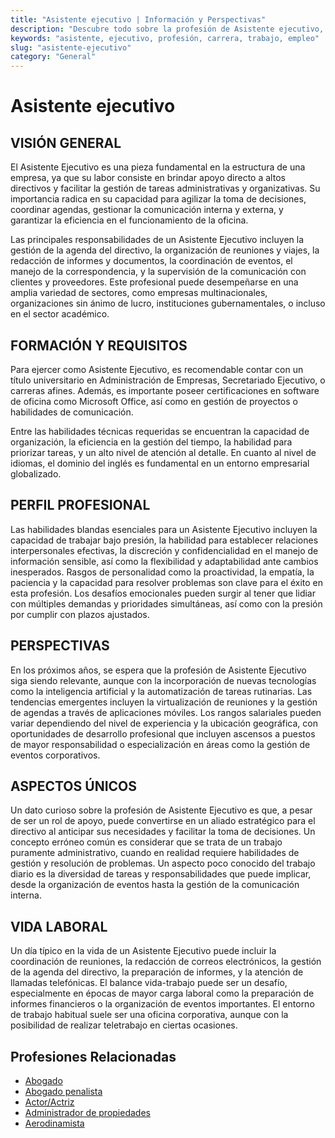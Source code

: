 ```yaml
---
title: "Asistente ejecutivo | Información y Perspectivas"
description: "Descubre todo sobre la profesión de Asistente ejecutivo, incluyendo responsabilidades, requisitos y oportunidades."
keywords: "asistente, ejecutivo, profesión, carrera, trabajo, empleo"
slug: "asistente-ejecutivo"
category: "General"
---
```


# Asistente ejecutivo

## VISIÓN GENERAL

El Asistente Ejecutivo es una pieza fundamental en la estructura de una empresa, ya que su labor consiste en brindar apoyo directo a altos directivos y facilitar la gestión de tareas administrativas y organizativas. Su importancia radica en su capacidad para agilizar la toma de decisiones, coordinar agendas, gestionar la comunicación interna y externa, y garantizar la eficiencia en el funcionamiento de la oficina.

Las principales responsabilidades de un Asistente Ejecutivo incluyen la gestión de la agenda del directivo, la organización de reuniones y viajes, la redacción de informes y documentos, la coordinación de eventos, el manejo de la correspondencia, y la supervisión de la comunicación con clientes y proveedores. Este profesional puede desempeñarse en una amplia variedad de sectores, como empresas multinacionales, organizaciones sin ánimo de lucro, instituciones gubernamentales, o incluso en el sector académico.

## FORMACIÓN Y REQUISITOS

Para ejercer como Asistente Ejecutivo, es recomendable contar con un título universitario en Administración de Empresas, Secretariado Ejecutivo, o carreras afines. Además, es importante poseer certificaciones en software de oficina como Microsoft Office, así como en gestión de proyectos o habilidades de comunicación.

Entre las habilidades técnicas requeridas se encuentran la capacidad de organización, la eficiencia en la gestión del tiempo, la habilidad para priorizar tareas, y un alto nivel de atención al detalle. En cuanto al nivel de idiomas, el dominio del inglés es fundamental en un entorno empresarial globalizado.

## PERFIL PROFESIONAL

Las habilidades blandas esenciales para un Asistente Ejecutivo incluyen la capacidad de trabajar bajo presión, la habilidad para establecer relaciones interpersonales efectivas, la discreción y confidencialidad en el manejo de información sensible, así como la flexibilidad y adaptabilidad ante cambios inesperados. Rasgos de personalidad como la proactividad, la empatía, la paciencia y la capacidad para resolver problemas son clave para el éxito en esta profesión. Los desafíos emocionales pueden surgir al tener que lidiar con múltiples demandas y prioridades simultáneas, así como con la presión por cumplir con plazos ajustados.

## PERSPECTIVAS

En los próximos años, se espera que la profesión de Asistente Ejecutivo siga siendo relevante, aunque con la incorporación de nuevas tecnologías como la inteligencia artificial y la automatización de tareas rutinarias. Las tendencias emergentes incluyen la virtualización de reuniones y la gestión de agendas a través de aplicaciones móviles. Los rangos salariales pueden variar dependiendo del nivel de experiencia y la ubicación geográfica, con oportunidades de desarrollo profesional que incluyen ascensos a puestos de mayor responsabilidad o especialización en áreas como la gestión de eventos corporativos.

## ASPECTOS ÚNICOS

Un dato curioso sobre la profesión de Asistente Ejecutivo es que, a pesar de ser un rol de apoyo, puede convertirse en un aliado estratégico para el directivo al anticipar sus necesidades y facilitar la toma de decisiones. Un concepto erróneo común es considerar que se trata de un trabajo puramente administrativo, cuando en realidad requiere habilidades de gestión y resolución de problemas. Un aspecto poco conocido del trabajo diario es la diversidad de tareas y responsabilidades que puede implicar, desde la organización de eventos hasta la gestión de la comunicación interna.

## VIDA LABORAL

Un día típico en la vida de un Asistente Ejecutivo puede incluir la coordinación de reuniones, la redacción de correos electrónicos, la gestión de la agenda del directivo, la preparación de informes, y la atención de llamadas telefónicas. El balance vida-trabajo puede ser un desafío, especialmente en épocas de mayor carga laboral como la preparación de informes financieros o la organización de eventos importantes. El entorno de trabajo habitual suele ser una oficina corporativa, aunque con la posibilidad de realizar teletrabajo en ciertas ocasiones.
## Profesiones Relacionadas

- [Abogado](/profesiones/abogado/)
- [Abogado penalista](/profesiones/abogado-penalista/)
- [Actor/Actriz](/profesiones/actor-actriz/)
- [Administrador de propiedades](/profesiones/administrador-de-propiedades/)
- [Aerodinamista](/profesiones/aerodinamista/)

